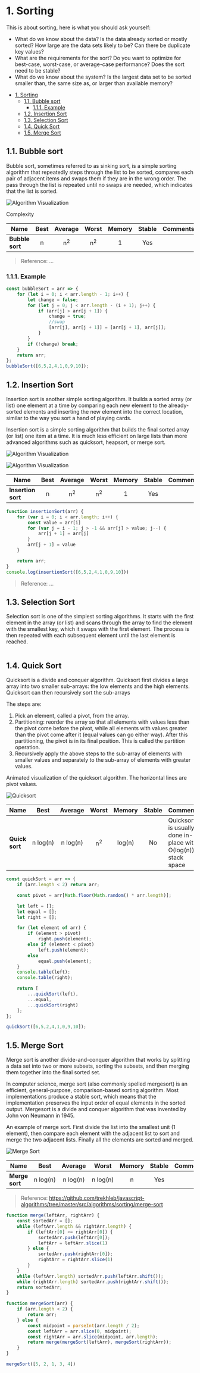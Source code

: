 # 1. Sorting
This is about sorting, here is what you should ask yourself:

* What do we know about the data? Is the data already sorted or mostly sorted? How large are the data sets likely to be? Can there be duplicate key values?
* What are the requirements for the sort? Do you want to optimize for best-case, worst-case, or average-case performance? Does the sort need to be stable?
* What do we know about the system? Is the largest data set to be sorted smaller than, the same size as, or larger than available memory?

<!-- TOC -->

- [1. Sorting](#1-sorting)
    - [1.1. Bubble sort](#11-bubble-sort)
        - [1.1.1. Example](#111-example)
    - [1.2. Insertion Sort](#12-insertion-sort)
    - [1.3. Selection Sort](#13-selection-sort)
    - [1.4. Quick Sort](#14-quick-sort)
    - [1.5. Merge Sort](#15-merge-sort)

<!-- /TOC -->


## 1.1. Bubble sort

Bubble sort, sometimes referred to as sinking sort, is a
simple sorting algorithm that repeatedly steps through
the list to be sorted, compares each pair of adjacent
items and swaps them if they are in the wrong order.
The pass through the list is repeated until no swaps
are needed, which indicates that the list is sorted.

![Algorithm Visualization](https://upload.wikimedia.org/wikipedia/commons/c/c8/Bubble-sort-example-300px.gif)

Complexity

| Name | Best | Average | Worst | Memory | Stable | Comments |
| --------------------- | :-------------: | :-----------------: | :-----------------: | :-------: | :-------: | :-------- |
| **Bubble sort** | n | n<sup>2</sup> | n<sup>2</sup> | 1 | Yes | |



> Reference: ...


### 1.1.1. Example

<!-- js-console -->
```javascript
const bubbleSort = arr => {
    for (let i = 0; i < arr.length - 1; i++) {
        let change = false;
        for (let j = 0; j < arr.length - (i + 1); j++) {
            if (arr[j] > arr[j + 1]) {
                change = true;
                //swap
                [arr[j], arr[j + 1]] = [arr[j + 1], arr[j]];
            }
        }
        if (!change) break;
    }
    return arr;
};
bubbleSort([6,5,2,4,1,0,9,10]);
```


## 1.2. Insertion Sort

Insertion sort is another simple sorting algorithm. It builds a sorted array (or list) one element at a time by comparing each new element to the already-sorted elements and inserting the new element into the correct location, similar to the way you sort a hand of playing cards.

Insertion sort is a simple sorting algorithm that builds
the final sorted array (or list) one item at a time.
It is much less efficient on large lists than more
advanced algorithms such as quicksort, heapsort, or merge
sort.

![Algorithm Visualization](https://upload.wikimedia.org/wikipedia/commons/4/42/Insertion_sort.gif)

![Algorithm Visualization](https://upload.wikimedia.org/wikipedia/commons/0/0f/Insertion-sort-example-300px.gif)



| Name | Best | Average | Worst | Memory | Stable | Comments |
| --------------------- | :-------------: | :-----------------: | :-----------------: | :-------: | :-------: | :-------- |
| **Insertion sort** | n | n<sup>2</sup> | n<sup>2</sup> | 1 | Yes | |

<!-- js-console -->
```javascript
function insertionSort(arr) {
    for (var i = 0; i < arr.length; i++) {
        const value = arr[i]
        for (var j = i - 1; j > -1 && arr[j] > value; j--) {
            arr[j + 1] = arr[j]
        }
        arr[j + 1] = value
    }

    return arr;
}
console.log(insertionSort([6,5,2,4,1,0,9,10]))
```


> Reference: ...






## 1.3. Selection Sort

Selection sort is one of the simplest sorting algorithms. It starts with the first element in the array (or list) and scans through the array to find the element with the smallest key, which it swaps with the first element. The process is then repeated with each subsequent element until the last element is reached.


<!-- js-console -->
```javascript

```


## 1.4. Quick Sort
Quicksort is a divide and conquer algorithm.
Quicksort first divides a large array into two smaller
sub-arrays: the low elements and the high elements.
Quicksort can then recursively sort the sub-arrays

The steps are:

1. Pick an element, called a pivot, from the array.
2. Partitioning: reorder the array so that all elements with
values less than the pivot come before the pivot, while all
elements with values greater than the pivot come after it
(equal values can go either way). After this partitioning,
the pivot is in its final position. This is called the
partition operation.
3. Recursively apply the above steps to the sub-array of
elements with smaller values and separately to the
sub-array of elements with greater values.

Animated visualization of the quicksort algorithm.
The horizontal lines are pivot values.

![Quicksort](https://upload.wikimedia.org/wikipedia/commons/6/6a/Sorting_quicksort_anim.gif)



| Name | Best | Average | Worst | Memory | Stable | Comments |
| --------------------- | :-------------: | :-----------------: | :-----------------: | :-------: | :-------: | :-------- |
| **Quick sort** | n&nbsp;log(n) | n&nbsp;log(n) | n<sup>2</sup> | log(n) | No | Quicksort is usually done in-place with O(log(n)) stack space |

<!-- js-console -->
```javascript
const quickSort = arr => {
    if (arr.length < 2) return arr;

    const pivot = arr[Math.floor(Math.random() * arr.length)];

    let left = [];
    let equal = [];
    let right = [];

    for (let element of arr) {
        if (element > pivot)
            right.push(element);
        else if (element < pivot)
            left.push(element);
        else
            equal.push(element);
    }
    console.table(left);
    console.table(right);

    return [
        ...quickSort(left),
        ...equal,
        ...quickSort(right)
    ];
};

quickSort([6,5,2,4,1,0,9,10]);
```




## 1.5. Merge Sort

Merge sort is another divide-and-conquer algorithm that works by splitting a data set into two or more subsets, sorting the subsets, and then merging them together into the final sorted set.

In computer science, merge sort (also commonly spelled
mergesort) is an efficient, general-purpose, comparison-based sorting algorithm. Most implementations produce a stable sort, which means that the implementation preserves the input order of equal elements in the sorted output. Mergesort is a divide and conquer algorithm that was invented by John von Neumann in 1945.

An example of merge sort. First divide the list into the smallest unit (1 element), then compare each element with the adjacent list to sort and merge the two adjacent lists. Finally all the elements are sorted and merged.

![Merge Sort](https://upload.wikimedia.org/wikipedia/commons/c/cc/Merge-sort-example-300px.gif)




| Name | Best | Average | Worst | Memory | Stable | Comments |
| --------------------- | :-------------: | :-----------------: | :-----------------: | :-------: | :-------: | :-------- |
| **Merge sort** | n&nbsp;log(n) | n&nbsp;log(n) | n&nbsp;log(n) | n | Yes | |


> Reference: https://github.com/trekhleb/javascript-algorithms/tree/master/src/algorithms/sorting/merge-sort



<!-- js-console-->
```javascript
function merge(leftArr, rightArr) {
    const sortedArr = [];
    while (leftArr.length && rightArr.length) {
        if (leftArr[0] <= rightArr[0]) {
            sortedArr.push(leftArr[0]);
            leftArr = leftArr.slice(1)
        } else {
            sortedArr.push(rightArr[0]);
            rightArr = rightArr.slice(1)
        }
    }
    while (leftArr.length) sortedArr.push(leftArr.shift());
    while (rightArr.length) sortedArr.push(rightArr.shift());
    return sortedArr;
}

function mergeSort(arr) {
    if (arr.length < 2) {
        return arr;
    } else {
        const midpoint = parseInt(arr.length / 2);
        const leftArr = arr.slice(0, midpoint);
        const rightArr = arr.slice(midpoint, arr.length);
        return merge(mergeSort(leftArr), mergeSort(rightArr));
    }
}

mergeSort([5, 2, 1, 3, 4])
```